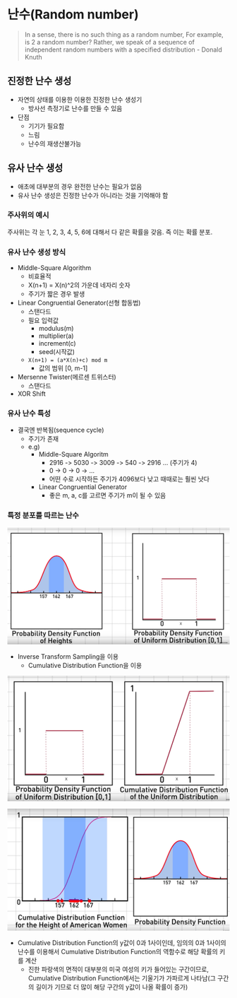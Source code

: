 # 난수(Random number)

> In a sense, there is no such thing as a random number, For example, is 2 a random number? Rather, we speak of a sequence of independent random numbers with a specified distribution - Donald Knuth

## 진정한 난수 생성

- 자연의 상태를 이용한 이용한 진정한 난수 생성기
  - 방사선 측정기로 난수를 만들 수 있음
- 단점
  - 기기가 필요함
  - 느림
  - 난수의 재생산불가능

## 유사 난수 생성

- 애초에 대부분의 경우 완전한 난수는 필요가 없음
- 유사 난수 생성은 진정한 난수가 아니라는 것을 기억해야 함

### 주사위의 예시

주사위는 각 눈 1, 2, 3, 4, 5, 6에 대해서 다 같은 확률을 갖음. 즉 이는 확률 분포.

### 유사 난수 생성 방식

- Middle-Square Algorithm
  - 비효율적
  - X(n+1) = X(n)^2의 가운데 네자리 숫자
  - 주기가 짧은 경우 발생
- Linear Congruential Generator(선형 합동법)
  - 스탠다드
  - 필요 입력값
    - modulus(m)
    - multiplier(a)
    - increment(c)
    - seed(시작값)
  - `X(n+1) = (a*X(n)+c) mod m`
    - 값의 범위 [0, m-1]
- Mersenne Twister(메르센 트위스터)
  - 스탠다드
- XOR Shift

### 유사 난수 특성

- 결국엔 반복됨(sequence cycle)
  - 주기가 존재
  - e.g)
    - Middle-Square Algoritm
      - 2916 -> 5030 -> 3009 -> 540 -> 2916 ... (주기가 4)
      - 0 -> 0 -> 0 -> ...
      - 어떤 수로 시작하든 주기가 4096보다 낮고 때때로는 훨씬 낫다
    - Linear Congruential Generator
      - 좋은 m, a, c를 고르면 주기가 m이 될 수 있음

### 특정 분포를 따르는 난수

![](./images/random_number_example1.png)

- Inverse Transform Sampling을 이용
  - Cumulative Distribution Function을 이용

![](./images/random_number_example2.png)

![](./images/random_number_example3.png)

- Cumulative Distribution Function의 y값이 0과 1사이인데, 임의의 0과 1사이의 난수를 이용해서 Cumulative Distribution Function의 역함수로 해당 확률의 키를 계산
  - 진한 파랑색의 면적이 대부분의 미국 여성의 키가 들어있는 구간이므로, Cumulative Distribution Function에서는 기울기가 가파르게 나타남(그 구간의 길이가 기므로 더 많이 해당 구간의 y값이 나올 확률이 증가)
